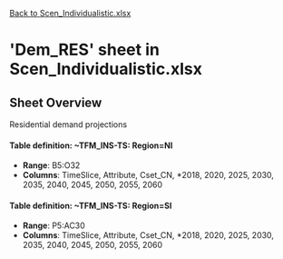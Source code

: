 [Back to Scen_Individualistic.xlsx](README.md)

# 'Dem_RES' sheet in Scen_Individualistic.xlsx

## Sheet Overview

Residential demand projections

#### Table definition: ~TFM_INS-TS: Region=NI
- **Range**: B5:O32
- **Columns**: TimeSlice, Attribute, Cset_CN, *2018, 2020, 2025, 2030, 2035, 2040, 2045, 2050, 2055, 2060

#### Table definition: ~TFM_INS-TS: Region=SI
- **Range**: P5:AC30
- **Columns**: TimeSlice, Attribute, Cset_CN, *2018, 2020, 2025, 2030, 2035, 2040, 2045, 2050, 2055, 2060

